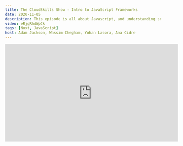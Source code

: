 ```yaml
---
title: The CloudSkills Show - Intro to JavaScript Frameworks
date: 2020-11-05
description: This episode is all about Javascript, and understanding some of the frameworks. In the show, we’ll get an introduction to Node.js - a runtime which allows developers to use Javacript on the server-side and in the cloud.
video: eRjqRhdWpCk
tags: [Nuxt, JavaScript]
host: Adam Jackson, Wassim Chegham, Yohan Lasora, Ana Cidre
---
```


<iframe width="560" height="315" src="https://www.youtube.com/embed/eRjqRhdWpCk" frameborder="0" allow="accelerometer; autoplay; clipboard-write; encrypted-media; gyroscope; picture-in-picture" allowfullscreen></iframe>

